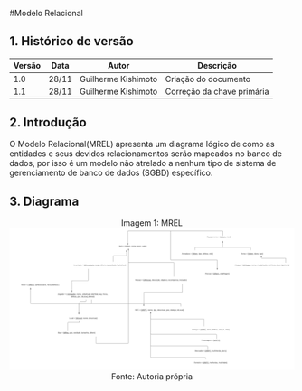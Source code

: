 #Modelo Relacional

## 1. Histórico de versão

| Versão | Data  | Autor               | Descrição                                                        |
| ------ | ----- | -----------------   | ---------------------------------------------------------------- |
| 1.0    | 28/11 | Guilherme Kishimoto | Criação do documento                                             |
| 1.1    | 28/11 | Guilherme Kishimoto | Correção da chave primária                                       |


## 2. Introdução

O Modelo Relacional(MREL) apresenta um diagrama lógico de como as entidades e seus devidos relacionamentos serão mapeados no banco de dados, 
por isso é um modelo não atrelado a nenhum tipo de sistema de gerenciamento de banco de dados (SGBD) específico.

## 3. Diagrama

<div style="text-align: center">
Imagem 1: MREL
</div>

<img src="https://raw.githubusercontent.com/SBD1/2022.2-grupo-God-of-War/main/img/MREL%20(1).png">

<div style="text-align: center">
Fonte: Autoria própria
</div>

